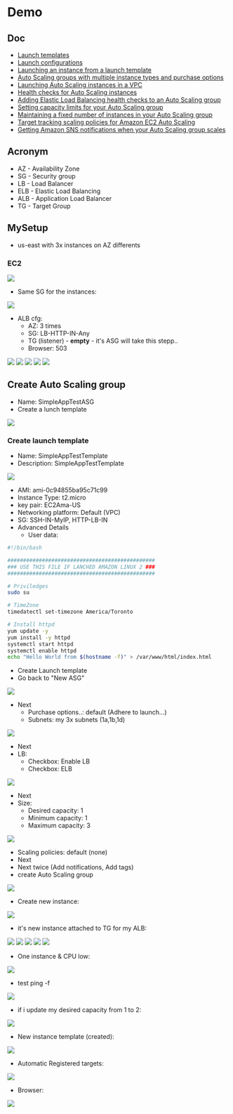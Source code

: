 # Demo

## Doc
* [Launch templates](https://docs.aws.amazon.com/autoscaling/ec2/userguide/LaunchTemplates.html?icmpid=docs_ec2as_help_panel)
* [Launch configurations](https://docs.aws.amazon.com/autoscaling/ec2/userguide/LaunchConfiguration.html?icmpid=docs_ec2as_help_panel)
* [Launching an instance from a launch template](https://docs.aws.amazon.com/AWSEC2/latest/UserGuide/ec2-launch-templates.html?icmpid=docs_ec2_console)
* [Auto Scaling groups with multiple instance types and purchase options](https://docs.aws.amazon.com/autoscaling/ec2/userguide/asg-purchase-options.html?icmpid=docs_ec2as_help_panel)
* [Launching Auto Scaling instances in a VPC](https://docs.aws.amazon.com/autoscaling/ec2/userguide/asg-in-vpc.html?icmpid=docs_ec2as_help_panel)
* [Health checks for Auto Scaling instances](https://docs.aws.amazon.com/autoscaling/ec2/userguide/healthcheck.html?icmpid=docs_ec2as_help_panel)
* [Adding Elastic Load Balancing health checks to an Auto Scaling group](https://docs.aws.amazon.com/autoscaling/ec2/userguide/as-add-elb-healthcheck.html?icmpid=docs_ec2as_help_panel)
* [Setting capacity limits for your Auto Scaling group](https://docs.aws.amazon.com/autoscaling/ec2/userguide/asg-capacity-limits.html?icmpid=docs_ec2as_help_panel)
* [Maintaining a fixed number of instances in your Auto Scaling group](https://docs.aws.amazon.com/autoscaling/ec2/userguide/as-maintain-instance-levels.html?icmpid=docs_ec2as_help_panel)
* [Target tracking scaling policies for Amazon EC2 Auto Scaling](https://docs.aws.amazon.com/autoscaling/ec2/userguide/as-scaling-target-tracking.html?icmpid=docs_ec2as_help_panel)
* [Getting Amazon SNS notifications when your Auto Scaling group scales](https://docs.aws.amazon.com/autoscaling/ec2/userguide/ASGettingNotifications.html?icmpid=docs_ec2as_help_panel)

## Acronym
* AZ - Availability Zone
* SG - Security group
* LB - Load Balancer
* ELB - Elastic Load Balancing
* ALB - Application Load Balancer
* TG - Target Group

## MySetup
* us-east with 3x instances on AZ differents

### EC2
[<img src="https://i.imgur.com/o7nO9wx.png">](https://i.imgur.com/o7nO9wx.png)

* Same SG for the instances:

[<img src="https://i.imgur.com/e5b9LuP.png">](https://i.imgur.com/e5b9LuP.png)

* ALB cfg:
    * AZ: 3 times
    * SG: LB-HTTP-IN-Any
    * TG (listener) - **empty** - it's ASG will take this stepp..
    * Browser: 503
    
[<img src="https://i.imgur.com/hXuDE3m.png">](https://i.imgur.com/hXuDE3m.png)
[<img src="https://i.imgur.com/o86mhZX.png">](https://i.imgur.com/o86mhZX.png)
[<img src="https://i.imgur.com/cHW2X33.png">](https://i.imgur.com/cHW2X33.png)
[<img src="https://i.imgur.com/ADAXEzP.png">](https://i.imgur.com/ADAXEzP.png)
[<img src="https://i.imgur.com/S1toodM.png">](https://i.imgur.com/S1toodM.png)

## Create Auto Scaling group
* Name: SimpleAppTestASG
* Create a lunch template

[<img src="https://i.imgur.com/1bC9Hlq.png">](https://i.imgur.com/1bC9Hlq.png)

### Create launch template
* Name: SimpleAppTestTemplate
* Description: SimpleAppTestTemplate

[<img src="https://i.imgur.com/cxVZqu6.png">](https://i.imgur.com/cxVZqu6.png)

* AMI: ami-0c94855ba95c71c99
* Instance Type: t2.micro
* key pair: EC2Ama-US
* Networking platform: Default (VPC)
* SG: SSH-IN-MyIP, HTTP-LB-IN
* Advanced Details
   * User data:
````bash
#!/bin/bash

###############################################
### USE THIS FILE IF LANCHED AMAZON LINUX 2 ###
###############################################

# Priviledges
sudo su

# TimeZone
timedatectl set-timezone America/Toronto

# Install httpd
yum update -y
yum install -y httpd
systemctl start httpd
systemctl enable httpd
echo "Hello World from $(hostname -f)" > /var/www/html/index.html
````
* Create Launch template
* Go back to "New ASG"

[<img src="https://i.imgur.com/ZSvTp1D.png">](https://i.imgur.com/ZSvTp1D.png)

* Next
   * Purchase options..: default (Adhere to launch...)
   * Subnets: my 3x subnets (1a,1b,1d)
   
[<img src="https://i.imgur.com/IkyelMv.png">](https://i.imgur.com/IkyelMv.png)

* Next
* LB:
   * Checkbox: Enable LB
   * Checkbox: ELB
   
[<img src="https://i.imgur.com/UCNlVO9.png">](https://i.imgur.com/UCNlVO9.png)

* Next
* Size:
   * Desired capacity: 1
   * Minimum capacity: 1
   * Maximum capacity: 3 
   
[<img src="https://i.imgur.com/3MFmX5s.png">](https://i.imgur.com/3MFmX5s.png)

* Scaling policies: default (none)
* Next
* Next twice  (Add notifications, Add tags)
* create Auto Scaling group

[<img src="https://i.imgur.com/sqwUXwE.png">](https://i.imgur.com/sqwUXwE.png)
* Create new instance:

[<img src="https://i.imgur.com/sEH2pAI.png">](https://i.imgur.com/sEH2pAI.png)
* it's new instance attached to TG for my ALB:

[<img src="https://i.imgur.com/JWgdwhK.png">](https://i.imgur.com/JWgdwhK.png)
[<img src="https://i.imgur.com/XZRQEyb.png">](https://i.imgur.com/XZRQEyb.png)
[<img src="https://i.imgur.com/ce0pPI2.png">](https://i.imgur.com/ce0pPI2.png)
[<img src="https://i.imgur.com/YVSbpBa.png">](https://i.imgur.com/YVSbpBa.png0)
[<img src="https://i.imgur.com/cGMbuv1.png">](https://i.imgur.com/cGMbuv1.png)

* One instance & CPU low:

[<img src="https://i.imgur.com/NwlA35L.png">](https://i.imgur.com/NwlA35L.png)

* test ping -f

[<img src="https://i.imgur.com/L30NEmA.png">](https://i.imgur.com/L30NEmA.png)

* if i update my desired capacity from 1 to 2:

[<img src="https://i.imgur.com/5N8ICuA.png">](https://i.imgur.com/5N8ICuA.png)

* New instance template (created): 

[<img src="https://i.imgur.com/RKgpWWw.png">](https://i.imgur.com/RKgpWWw.png)

* Automatic Registered targets:

[<img src="https://i.imgur.com/rhAI7vV.png">](https://i.imgur.com/rhAI7vV.png)

* Browser:

[<img src="https://i.imgur.com/lsBF27b.png">](https://i.imgur.com/lsBF27b.png)
